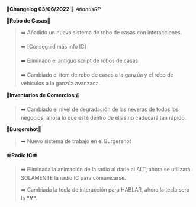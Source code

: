 🔴**Changelog 03/06/2022** 🔴 *AtlantisRP*



🤑**Robo de Casas**🏦


>➡️ Añadido un nuevo sistema de robo de casas con interacciones.
>
>➡️ [Conseguid más info IC]
>
>➡️ Eliminado el antiguo script de robos de casas.
>
>➡️ Cambiado el item de robo de casas a la ganzúa y el robo de vehículos a la ganzúa avanzada.



🍔**Inventarios de Comercios**💰


>➡️ Cambiado el nivel de degradación de las neveras de todos los negocios, ahora lo que esté dentro de ellas no caducará tan rápido.



🍔**Burgershot**🍔


>➡️ Nuevo sistema de trabajo en el Burgershot


📻**Radio IC**📻


>➡️ Eliminada la animación de la radio al darle al ALT, ahora se utilizará SOLAMENTE la radio IC para comunicarse.
>
>➡️ Cambiada la tecla de interacción para HABLAR, ahora la tecla será la **"Y"**.
